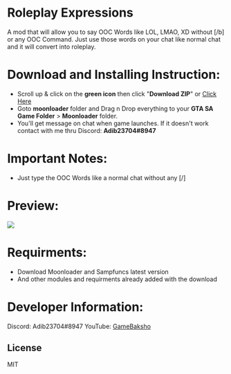 # Roleplay Expressions
A mod that will allow you to say OOC Words like LOL, LMAO, XD without [/b] or any OOC Command. Just use those words on your chat like normal chat and it will convert into roleplay.

# Download and Installing Instruction:
  - Scroll up & click on the **green icon** then click "**Download ZIP**" or [Click Here](https://google.com)
  - Goto **moonloader** folder and Drag n Drop everything to your **GTA SA Game Folder** > **Moonloader** folder.
  - You'll get message on chat when game launches. If it doesn't work contact with me thru Discord: **Adib23704#8947**

# Important Notes:
- Just type the OOC Words like a normal chat without any [/]

# Preview:
![](https://i.imgur.com/JOgNhxV.gif)

# Requirments:
- Download Moonloader and Sampfuncs latest version
- And other modules and requirments already added with the download

# Developer Information:
Discord: Adib23704#8947
YouTube: [GameBaksho](https://youtube.com/GameBaksho)

License
----

MIT